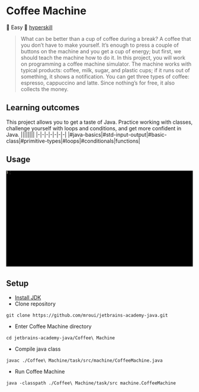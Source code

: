 # Coffee Machine
:muscle: Easy :link: [hyperskill](https://hyperskill.org/projects/33)

>What can be better than a cup of coffee during a break? A coffee that you don’t have to make yourself. It’s enough to press a couple of buttons on the machine and you get a cup of energy; but first, we should teach the machine how to do it. In this project, you will work on programming a coffee machine simulator. The machine works with typical products: coffee, milk, sugar, and plastic cups; if it runs out of something, it shows a notification. You can get three types of coffee: espresso, cappuccino and latte. Since nothing’s for free, it also collects the money.


## Learning outcomes
This project allows you to get a taste of Java. Practice working with classes, challenge yourself with loops and conditions, and get more confident in Java.
||||||||
|-|-|-|-|-|-|-|
|#java-basics|#std-input-output|#basic-class|#primitive-types|#loops|#conditionals|functions|


## Usage
![Coffee Machine demo gif](demo.gif)

## Setup
* [Install JDK](https://www.oracle.com/pl/java/technologies/javase-downloads.html)
* Clone repository
```
git clone https://github.com/mroui/jetbrains-academy-java.git
```
* Enter Coffee Machine directory
```
cd jetbrains-academy-java/Coffee\ Machine
```
* Compile java class
```
javac ./Coffee\ Machine/task/src/machine/CoffeeMachine.java
```
* Run Coffee Machine
```
java -classpath ./Coffee\ Machine/task/src machine.CoffeeMachine
```
